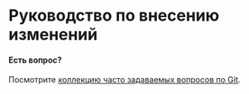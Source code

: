 # Руководство по внесению изменений

#### Есть вопрос?

Посмотрите [коллекцию часто задаваемых вопросов по Git](http://firstaidgit.ru).
